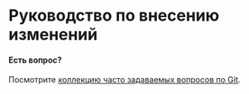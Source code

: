 # Руководство по внесению изменений

#### Есть вопрос?

Посмотрите [коллекцию часто задаваемых вопросов по Git](http://firstaidgit.ru).
